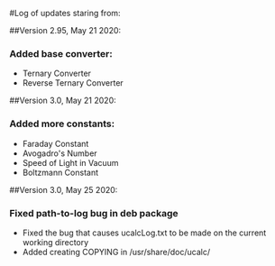 
#Log of updates staring from:

##Version 2.95, May 21 2020:
### Added base converter:
  * Ternary Converter
  * Reverse Ternary Converter

##Version 3.0, May 21 2020:
### Added more constants:
  * Faraday Constant
  * Avogadro's Number
  * Speed of Light in Vacuum
  * Boltzmann Constant

##Version 3.0, May 25 2020:
### Fixed path-to-log bug in deb package
  * Fixed the bug that causes ucalcLog.txt to be made on the
    current working directory
  * Added creating COPYING in /usr/share/doc/ucalc/
  



